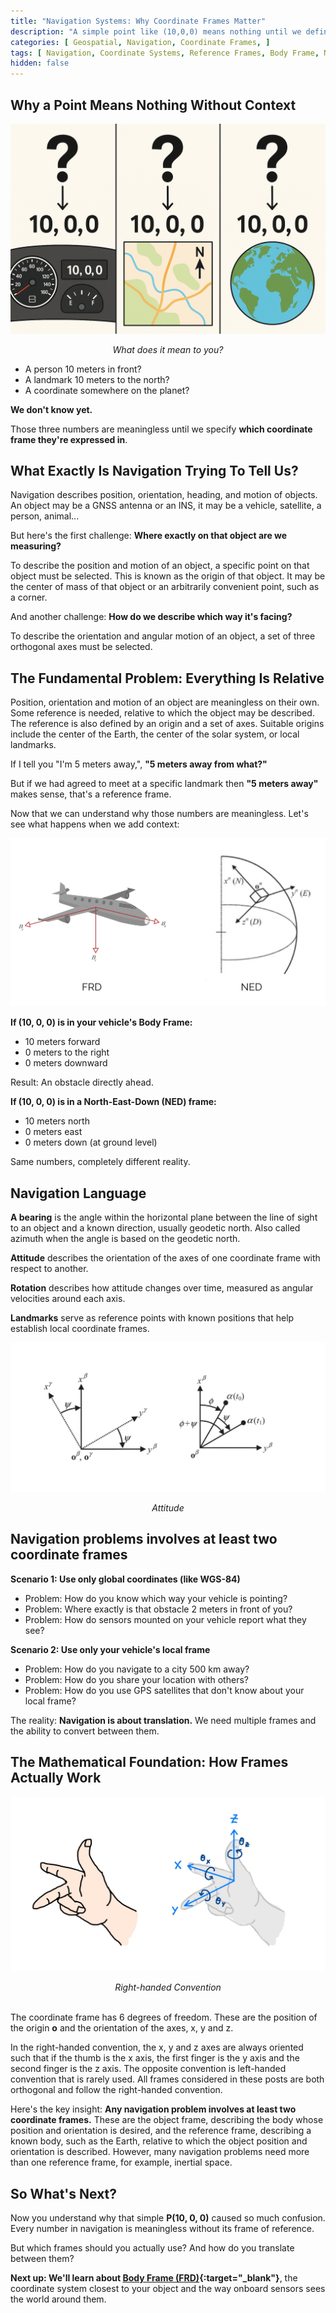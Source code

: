 ```yaml
---
title: "Navigation Systems: Why Coordinate Frames Matter"
description: "A simple point like (10,0,0) means nothing until we define its coordinate frame. Learn why navigation always needs reference frames, and how objects are described relative to them."
categories: [ Geospatial, Navigation, Coordinate Frames, ]
tags: [ Navigation, Coordinate Systems, Reference Frames, Body Frame, NED, Orientation, Position, Geospatial ]
hidden: false
---
```


## Why a Point Means Nothing Without Context

![point-position](/assets/img/navigation/coordinates-frames/point-coordinates-frame.png)
<center><em>What does it mean to you?</em></center>

- A person 10 meters in front?
- A landmark 10 meters to the north?
- A coordinate somewhere on the planet?

**We don't know yet.**

Those three numbers are meaningless until we specify **which coordinate frame they're expressed in**.

## What Exactly Is Navigation Trying To Tell Us?

Navigation describes position, orientation, heading, and motion of objects. An object may be a GNSS antenna or an INS,
it may be a vehicle, satellite, a person, animal...

But here's the first challenge: **Where exactly on that object are we measuring?**

To describe the position and motion of an object, a specific point on that object must be selected. This is known as the
origin of that object. It may be the center of mass of that object or an arbitrarily convenient point, such as a corner.

And another challenge: **How do we describe which way it's facing?**

To describe the orientation and angular motion of an object, a set of three orthogonal axes must be selected.

## The Fundamental Problem: Everything Is Relative

Position, orientation and motion of an object are meaningless on their own. Some reference is needed, relative to which
the object may be described. The reference is also defined by an origin and a set of axes. Suitable origins include the
center of the Earth, the center of the solar system, or local landmarks.

If I tell you "I'm 5 meters away,", **"5 meters away from what?"**

But if we had agreed to meet at a specific landmark then **"5 meters away"** makes sense, that's a reference frame.

Now that we can understand why those numbers are meaningless. Let's see what happens when we add context:

![frd-ned](/assets/img/navigation/coordinates-frames/frd-ned.png)

**If (10, 0, 0) is in your vehicle's Body Frame:**

- 10 meters forward
- 0 meters to the right
- 0 meters downward

Result: An obstacle directly ahead.

**If (10, 0, 0) is in a North-East-Down (NED) frame:**

- 10 meters north
- 0 meters east
- 0 meters down (at ground level)

Same numbers, completely different reality.

## Navigation Language

**A bearing** is the angle within the horizontal plane between the line of sight to an object and a known direction,
usually geodetic north. Also called azimuth when the angle is based on the geodetic north.

**Attitude** describes the orientation of the axes of one coordinate frame with respect to another.

**Rotation** describes how attitude changes over time, measured as angular velocities around each axis.

**Landmarks** serve as reference points with known positions that help establish local coordinate frames.

![attitude](/assets/img/navigation/coordinates-frames/attitude.png)
<center><em>Attitude</em></center>

## Navigation problems involves at least two coordinate frames

**Scenario 1: Use only global coordinates (like WGS-84)**

- Problem: How do you know which way your vehicle is pointing?
- Problem: Where exactly is that obstacle 2 meters in front of you?
- Problem: How do sensors mounted on your vehicle report what they see?

**Scenario 2: Use only your vehicle's local frame**

- Problem: How do you navigate to a city 500 km away?
- Problem: How do you share your location with others?
- Problem: How do you use GPS satellites that don't know about your local frame?

The reality: **Navigation is about translation.** We need multiple frames and the ability to convert between them.

## The Mathematical Foundation: How Frames Actually Work

![right-hand-convention](/assets/img/navigation/coordinates-frames/right-hand-rule.jpeg)
<center><em>Right-handed Convention</em></center>
<br/>

The coordinate frame has 6 degrees of freedom. These are the position of the origin **o** and the orientation of the
axes, x, y and z.

In the right-handed convention, the x, y and z axes are always oriented such that if the thumb is the x axis, the first
finger is the y axis and the second finger is the z axis. The opposite convention is left-handed convention that is
rarely used. All frames considered in these posts are both orthogonal and follow the right-handed convention.

Here's the key insight: **Any navigation problem involves at least two coordinate frames.** These are the object frame,
describing the body whose position and orientation is desired, and the reference frame, describing a known body, such as
the Earth, relative to which the object position and orientation is described. However, many navigation problems need
more than one reference frame, for example, inertial space.

## So What's Next?

Now you understand why that simple **P(10, 0, 0)** caused so much confusion. Every number in navigation is meaningless
without its frame of reference.

But which frames should you actually use? And how do you translate between them?

**Next up: We'll learn about [Body Frame (FRD)](/posts/body-frames/){:target="_blank"}**, the coordinate system closest to your object and the way onboard
sensors sees the world around them.
